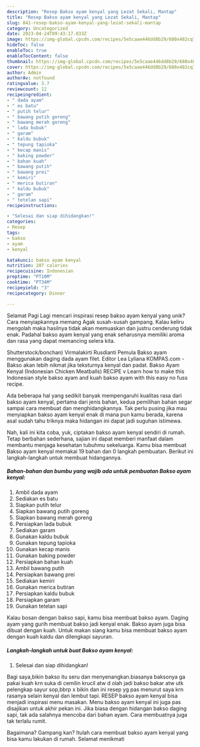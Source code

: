 ```yaml
---
description: "Resep Bakso ayam kenyal yang Lezat Sekali, Mantap"
title: "Resep Bakso ayam kenyal yang Lezat Sekali, Mantap"
slug: 841-resep-bakso-ayam-kenyal-yang-lezat-sekali-mantap
category: Uncategorized
date: 2023-04-24T09:43:17.033Z
image: https://img-global.cpcdn.com/recipes/5e5caae446dd8b29/680x482cq70/bakso-ayam-kenyal-foto-resep-utama.jpg
hideToc: false
enableToc: true
enableTocContent: false
thumbnail: https://img-global.cpcdn.com/recipes/5e5caae446dd8b29/680x482cq70/bakso-ayam-kenyal-foto-resep-utama.jpg
cover: https://img-global.cpcdn.com/recipes/5e5caae446dd8b29/680x482cq70/bakso-ayam-kenyal-foto-resep-utama.jpg
author: Admin
authorAv: notfound
ratingvalue: 3.7
reviewcount: 12
recipeingredient:
- " dada ayam"
- " es batu"
- " putih telur"
- " bawang putih goreng"
- " bawang merah goreng"
- " lada bubuk"
- " garam"
- " kaldu bubuk"
- " tepung tapioka"
- " kecap manis"
- " baking powder"
- " bahan kuah"
- " bawang putih"
- " bawang prei"
- " kemiri"
- " merica butiran"
- " kaldu bubuk"
- " garam"
- " tetelan sapi"
recipeinstructions:

- "Selesai dan siap dihidangkan!"
categories:
- Resep
tags:
- bakso
- ayam
- kenyal

katakunci: bakso ayam kenyal 
nutrition: 207 calories
recipecuisine: Indonesian
preptime: "PT10M"
cooktime: "PT34M"
recipeyield: "3"
recipecategory: Dinner

---
```



Selamat Pagi Lagi mencari inspirasi resep bakso ayam kenyal yang unik? Cara menyiapkannya memang Agak susah-susah gampang. Kalau keliru mengolah maka hasilnya tidak akan memuaskan dan justru cenderung tidak enak. Padahal bakso ayam kenyal yang enak seharusnya memiliki aroma dan rasa yang dapat memancing selera kita.


Shutterstock/bonchan) Virmalakirti Rusdianti Pemula Bakso ayam menggunakan daging dada ayam filet. Editor Lea Lyliana KOMPAS.com - Bakso akan lebih nikmat jika teksturnya kenyal dan padat. Bakso Ayam Kenyal (Indonesian Chicken Meatballs) RECIPE v Learn how to make this Indonesian style bakso ayam and kuah bakso ayam with this easy no fuss recipe.

Ada beberapa hal yang sedikit banyak mempengaruhi kualitas rasa dari bakso ayam kenyal, pertama dari jenis bahan, kedua pemilihan bahan segar sampai cara membuat dan menghidangkannya. Tak perlu pusing jika mau menyiapkan bakso ayam kenyal enak di mana pun kamu berada, karena asal sudah tahu triknya maka hidangan ini dapat jadi suguhan istimewa.


Nah, kali ini kita coba, yuk, ciptakan bakso ayam kenyal sendiri di rumah. Tetap berbahan sederhana, sajian ini dapat memberi manfaat dalam membantu menjaga kesehatan tubuhmu sekeluarga. Kamu bisa membuat Bakso ayam kenyal memakai 19 bahan dan 0 langkah pembuatan. Berikut ini langkah-langkah untuk membuat hidangannya.

<!--inarticleads1-->

##### Bahan-bahan dan bumbu yang wajib ada untuk pembuatan Bakso ayam kenyal:

1. Ambil  dada ayam
1. Sediakan  es batu
1. Siapkan  putih telur
1. Siapkan  bawang putih goreng
1. Siapkan  bawang merah goreng
1. Persiapkan  lada bubuk
1. Sediakan  garam
1. Gunakan  kaldu bubuk
1. Gunakan  tepung tapioka
1. Gunakan  kecap manis
1. Gunakan  baking powder
1. Persiapkan  bahan kuah
1. Ambil  bawang putih
1. Persiapkan  bawang prei
1. Sediakan  kemiri
1. Gunakan  merica butiran
1. Persiapkan  kaldu bubuk
1. Persiapkan  garam
1. Gunakan  tetelan sapi


Kalau bosan dengan bakso sapi, kamu bisa membuat bakso ayam. Daging ayam yang gurih membuat bakso jadi kenyal enak. Bakso ayam juga bisa dibuat dengan kuah. Untuk makan siang kamu bisa membuat bakso ayam dengan kuah kaldu dan dilengkapi sayuran. 

<!--inarticleads2-->

##### Langkah-langkah untuk buat Bakso ayam kenyal:


1. Selesai dan siap dihidangkan!

Bagi saya,bikin bakso itu seru dan menyenangkan.biasanya baksonya ga pakai kuah krn suka di cemilin krucil atw d olah jadi bakso bakar atw utk pelengkap sayur sop,bbrp x bikin dan ini resep yg pas menurut saya krn rasanya selain kenyal dan lembut tapi. RESEP bakso ayam kenyal bisa menjadi inspirasi menu masakan. Menu bakso ayam kenyal ini juga pas disajikan untuk akhir pekan ini. Jika biasa dengan hidangan bakso daging sapi, tak ada salahnya mencoba dari bahan ayam. Cara membuatnya juga tak terlalu rumit. 

Bagaimana? Gampang kan? Itulah cara membuat bakso ayam kenyal yang bisa kamu lakukan di rumah. Selamat menikmati
